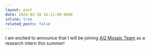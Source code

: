 ```yaml
---
layout: post
date: 2024-02-20 16:11:00-0400
inline: true
related_posts: false
---
```

I am excited to announce that I will be joining [AI2 Mosaic Team](https://mosaic.allenai.org/) as a research intern this summer!